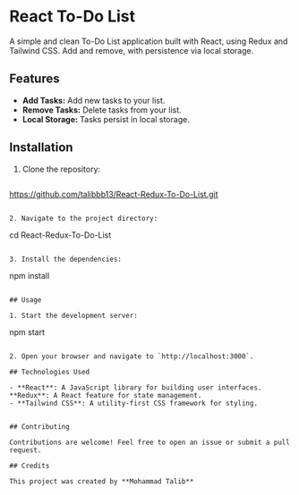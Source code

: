 # React To-Do List

A simple and clean To-Do List application built with React, using Redux and Tailwind CSS. Add and remove, with persistence via local storage.

## Features

- **Add Tasks:** Add new tasks to your list.
- **Remove Tasks:** Delete tasks from your list.
- **Local Storage:** Tasks persist in local storage.

## Installation

1. Clone the repository:

   ```
https://github.com/talibbb13/React-Redux-To-Do-List.git
   ```

2. Navigate to the project directory:

   ```
   cd React-Redux-To-Do-List
   ```

3. Install the dependencies:

   ```
   npm install
   ```

## Usage

1. Start the development server:

   ```
   npm start
   ```

2. Open your browser and navigate to `http://localhost:3000`.

## Technologies Used

- **React**: A JavaScript library for building user interfaces.
**Redux**: A React feature for state management.
- **Tailwind CSS**: A utility-first CSS framework for styling.


## Contributing

Contributions are welcome! Feel free to open an issue or submit a pull request.

## Credits

This project was created by **Mohammad Talib**